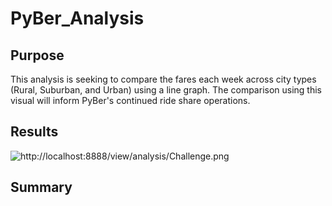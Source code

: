 # PyBer_Analysis

## Purpose
This analysis is seeking to compare the fares each week across city types (Rural, Suburban, and Urban) using a line graph. The comparison using this visual will inform PyBer's continued ride share operations.

## Results
![http://localhost:8888/view/analysis/Challenge.png](http://localhost:8888/view/analysis/Challenge.png)

## Summary
